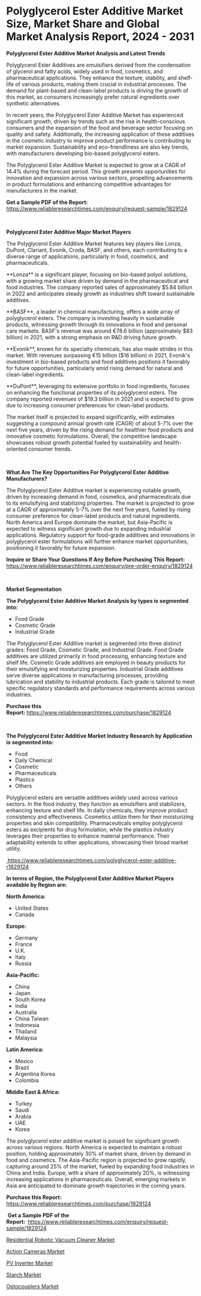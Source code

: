 <p><h1>Polyglycerol Ester Additive Market Size, Market Share and Global Market Analysis Report, 2024 - 2031</h1></p><p><strong>Polyglycerol Ester Additive Market Analysis and Latest Trends</strong></p>
<p><p>Polyglycerol Ester Additives are emulsifiers derived from the condensation of glycerol and fatty acids, widely used in food, cosmetics, and pharmaceutical applications. They enhance the texture, stability, and shelf-life of various products, making them crucial in industrial processes. The demand for plant-based and clean-label products is driving the growth of this market, as consumers increasingly prefer natural ingredients over synthetic alternatives.</p><p>In recent years, the Polyglycerol Ester Additive Market has experienced significant growth, driven by trends such as the rise in health-conscious consumers and the expansion of the food and beverage sector focusing on quality and safety. Additionally, the increasing application of these additives in the cosmetic industry to improve product performance is contributing to market expansion. Sustainability and eco-friendliness are also key trends, with manufacturers developing bio-based polyglycerol esters.</p><p>The Polyglycerol Ester Additive Market is expected to grow at a CAGR of 14.4% during the forecast period. This growth presents opportunities for innovation and expansion across various sectors, propelling advancements in product formulations and enhancing competitive advantages for manufacturers in the market.</p></p>
<p><strong>Get a Sample PDF of the Report:&nbsp;</strong> <a href="https://www.reliableresearchtimes.com/enquiry/request-sample/1829124?utm_campaign=1776&utm_medium=2&utm_source=Github&utm_content=ia&utm_term=19102024&utm_id=polyglycerol-ester-additive">https://www.reliableresearchtimes.com/enquiry/request-sample/1829124</a></p>
<p>&nbsp;</p>
<p><strong>Polyglycerol Ester Additive Major Market Players</strong></p>
<p><p>The Polyglycerol Ester Additive Market features key players like Lonza, DuPont, Clariant, Evonik, Croda, BASF, and others, each contributing to a diverse range of applications, particularly in food, cosmetics, and pharmaceuticals.</p><p>**Lonza** is a significant player, focusing on bio-based polyol solutions, with a growing market share driven by demand in the pharmaceutical and food industries. The company reported sales of approximately $5.84 billion in 2022 and anticipates steady growth as industries shift toward sustainable additives.</p><p>**BASF**, a leader in chemical manufacturing, offers a wide array of polyglycerol esters. The company is investing heavily in sustainable products, witnessing growth through its innovations in food and personal care markets. BASF's revenue was around €78.6 billion (approximately $83 billion) in 2021, with a strong emphasis on R&D driving future growth.</p><p>**Evonik**, known for its specialty chemicals, has also made strides in this market. With revenues surpassing €15 billion ($16 billion) in 2021, Evonik's investment in bio-based products and food additives positions it favorably for future opportunities, particularly amid rising demand for natural and clean-label ingredients.</p><p>**DuPont**, leveraging its extensive portfolio in food ingredients, focuses on enhancing the functional properties of its polyglycerol esters. The company reported revenues of $19.3 billion in 2021 and is expected to grow due to increasing consumer preferences for clean-label products.</p><p>The market itself is projected to expand significantly, with estimates suggesting a compound annual growth rate (CAGR) of about 5-7% over the next five years, driven by the rising demand for healthier food products and innovative cosmetic formulations. Overall, the competitive landscape showcases robust growth potential fueled by sustainability and health-oriented consumer trends.</p></p>
<p>&nbsp;</p>
<p><strong>What Are The Key Opportunities For Polyglycerol Ester Additive Manufacturers?</strong></p>
<p><p>The Polyglycerol Ester Additive market is experiencing notable growth, driven by increasing demand in food, cosmetics, and pharmaceuticals due to its emulsifying and stabilizing properties. The market is projected to grow at a CAGR of approximately 5-7% over the next five years, fueled by rising consumer preference for clean-label products and natural ingredients. North America and Europe dominate the market, but Asia-Pacific is expected to witness significant growth due to expanding industrial applications. Regulatory support for food-grade additives and innovations in polyglycerol ester formulations will further enhance market opportunities, positioning it favorably for future expansion.</p></p>
<p><strong>Inquire or Share Your Questions If Any Before Purchasing This Report:</strong> <a href="https://www.reliableresearchtimes.com/enquiry/pre-order-enquiry/1829124?utm_campaign=1776&utm_medium=2&utm_source=Github&utm_content=ia&utm_term=19102024&utm_id=polyglycerol-ester-additive">https://www.reliableresearchtimes.com/enquiry/pre-order-enquiry/1829124</a></p>
<p>&nbsp;</p>
<p><strong>Market Segmentation</strong></p>
<p><strong>The Polyglycerol Ester Additive Market Analysis by types is segmented into:</strong></p>
<p><ul><li>Food Grade</li><li>Cosmetic Grade</li><li>Industrial Grade</li></ul></p>
<p><p>The Polyglycerol Ester Additive market is segmented into three distinct grades: Food Grade, Cosmetic Grade, and Industrial Grade. Food Grade additives are utilized primarily in food processing, enhancing texture and shelf life. Cosmetic Grade additives are employed in beauty products for their emulsifying and moisturizing properties. Industrial Grade additives serve diverse applications in manufacturing processes, providing lubrication and stability to industrial products. Each grade is tailored to meet specific regulatory standards and performance requirements across various industries.</p></p>
<p><strong>Purchase this Report:&nbsp;</strong><a href="https://www.reliableresearchtimes.com/purchase/1829124?utm_campaign=1776&utm_medium=2&utm_source=Github&utm_content=ia&utm_term=19102024&utm_id=polyglycerol-ester-additive">https://www.reliableresearchtimes.com/purchase/1829124</a></p>
<p>&nbsp;</p>
<p><strong>The Polyglycerol Ester Additive Market Industry Research by Application is segmented into:</strong></p>
<p><ul><li>Food</li><li>Daily Chemical</li><li>Cosmetic</li><li>Pharmaceuticals</li><li>Plastics</li><li>Others</li></ul></p>
<p><p>Polyglycerol esters are versatile additives widely used across various sectors. In the food industry, they function as emulsifiers and stabilizers, enhancing texture and shelf life. In daily chemicals, they improve product consistency and effectiveness. Cosmetics utilize them for their moisturizing properties and skin compatibility. Pharmaceuticals employ polyglycerol esters as excipients for drug formulation, while the plastics industry leverages their properties to enhance material performance. Their adaptability extends to other applications, showcasing their broad market utility.</p></p>
<p><a href="https://www.reliableresearchtimes.com/polyglycerol-ester-additive-r1829124?utm_campaign=1776&utm_medium=2&utm_source=Github&utm_content=ia&utm_term=19102024&utm_id=polyglycerol-ester-additive">&nbsp;https://www.reliableresearchtimes.com/polyglycerol-ester-additive-r1829124</a></p>
<p><strong>In terms of Region, the Polyglycerol Ester Additive Market Players available by Region are:</strong></p>
<p>
    <p> <strong> North America: </strong>
        <ul>
            <li>United States</li>
            <li>Canada</li>
        </ul>
        </p> 
    <p> <strong> Europe: </strong>
        <ul>
            <li>Germany</li>
            <li>France</li>
            <li>U.K.</li>
            <li>Italy</li>
            <li>Russia</li>
        </ul>
        </p> 
    <p> <strong> Asia-Pacific: </strong>
        <ul>
            <li>China</li>
            <li>Japan</li>
            <li>South Korea</li>
            <li>India</li>
            <li>Australia</li>
            <li>China Taiwan</li>
            <li>Indonesia</li>
            <li>Thailand</li>
            <li>Malaysia</li>
        </ul>
        </p> 
    <p> <strong> Latin America: </strong>
        <ul>
            <li>Mexico</li>
            <li>Brazil</li>
            <li>Argentina Korea</li>
            <li>Colombia</li>
        </ul>
        </p> 
    <p> <strong> Middle East & Africa: </strong>
        <ul>
            <li>Turkey</li>
            <li>Saudi</li>
            <li>Arabia</li>
            <li>UAE</li>
            <li>Korea</li>
        </ul>
    </p>
    </p>
<p><p>The polyglycerol ester additive market is poised for significant growth across various regions. North America is expected to maintain a robust position, holding approximately 30% of market share, driven by demand in food and cosmetics. The Asia-Pacific region is projected to grow rapidly, capturing around 25% of the market, fueled by expanding food industries in China and India. Europe, with a share of approximately 20%, is witnessing increasing applications in pharmaceuticals. Overall, emerging markets in Asia are anticipated to dominate growth trajectories in the coming years.</p></p>
<p><strong>Purchase this Report: </strong><a href="https://www.reliableresearchtimes.com/purchase/1829124?utm_campaign=1776&utm_medium=2&utm_source=Github&utm_content=ia&utm_term=19102024&utm_id=polyglycerol-ester-additive">https://www.reliableresearchtimes.com/purchase/1829124</a></p>
<p>&nbsp;<strong>Get a Sample PDF of the Report:&nbsp;&nbsp;</strong><a href="https://www.reliableresearchtimes.com/enquiry/request-sample/1829124?utm_campaign=1776&utm_medium=2&utm_source=Github&utm_content=ia&utm_term=19102024&utm_id=polyglycerol-ester-additive">https://www.reliableresearchtimes.com/enquiry/request-sample/1829124</a></p>
<p><strong></strong></p>
<p><p><a href="https://www.linkedin.com/pulse/residential-robotic-vacuum-cleaner-momentum-charting-121-cagr-0xrff?utm_campaign=1776&utm_medium=2&utm_source=Github&utm_content=ia&utm_term=19102024&utm_id=polyglycerol-ester-additive">Residential Robotic Vacuum Cleaner Market</a></p><p><a href="https://www.linkedin.com/pulse/disruption-innovation-action-cameras-industry-market-analysis-z2cof?utm_campaign=1776&utm_medium=2&utm_source=Github&utm_content=ia&utm_term=19102024&utm_id=polyglycerol-ester-additive">Action Cameras Market</a></p><p><a href="https://www.linkedin.com/pulse/pv-inverter-market-size-share-trends-analysis-report-end-nlure?utm_campaign=1776&utm_medium=2&utm_source=Github&utm_content=ia&utm_term=19102024&utm_id=polyglycerol-ester-additive">PV Inverter Market</a></p><p><a href="https://www.linkedin.com/pulse/starch-market-overview-forecast-2024-2031-detailed-study-lrdbe?utm_campaign=1776&utm_medium=2&utm_source=Github&utm_content=ia&utm_term=19102024&utm_id=polyglycerol-ester-additive">Starch Market</a></p><p><a href="https://www.linkedin.com/pulse/optocouplers-market-size-share-analysis-growth-trends-forecasts-drotc?utm_campaign=1776&utm_medium=2&utm_source=Github&utm_content=ia&utm_term=19102024&utm_id=polyglycerol-ester-additive">Optocouplers Market</a></p></p>